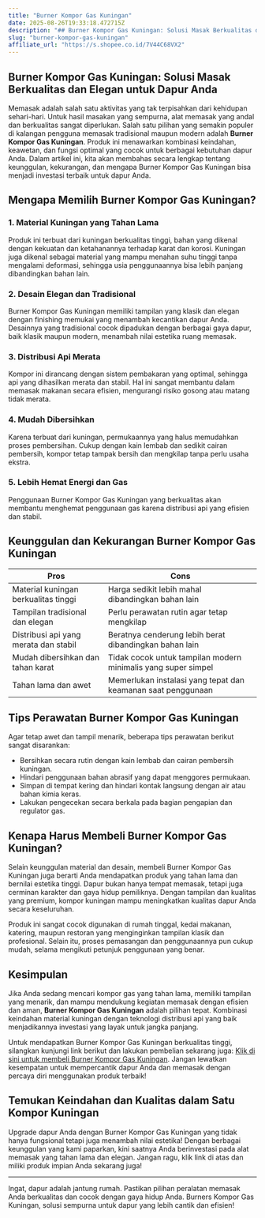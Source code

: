 ```yaml
---
title: "Burner Kompor Gas Kuningan"
date: 2025-08-26T19:33:18.472715Z
description: "## Burner Kompor Gas Kuningan: Solusi Masak Berkualitas dan Elegan untuk Dapur Anda..."
slug: "burner-kompor-gas-kuningan"
affiliate_url: "https://s.shopee.co.id/7V44C68VX2"
---
```

## Burner Kompor Gas Kuningan: Solusi Masak Berkualitas dan Elegan untuk Dapur Anda

Memasak adalah salah satu aktivitas yang tak terpisahkan dari kehidupan sehari-hari. Untuk hasil masakan yang sempurna, alat memasak yang andal dan berkualitas sangat diperlukan. Salah satu pilihan yang semakin populer di kalangan pengguna memasak tradisional maupun modern adalah **Burner Kompor Gas Kuningan**. Produk ini menawarkan kombinasi keindahan, keawetan, dan fungsi optimal yang cocok untuk berbagai kebutuhan dapur Anda. Dalam artikel ini, kita akan membahas secara lengkap tentang keunggulan, kekurangan, dan mengapa Burner Kompor Gas Kuningan bisa menjadi investasi terbaik untuk dapur Anda.

## Mengapa Memilih Burner Kompor Gas Kuningan?

### 1. Material Kuningan yang Tahan Lama
Produk ini terbuat dari kuningan berkualitas tinggi, bahan yang dikenal dengan kekuatan dan ketahanannya terhadap karat dan korosi. Kuningan juga dikenal sebagai material yang mampu menahan suhu tinggi tanpa mengalami deformasi, sehingga usia penggunaannya bisa lebih panjang dibandingkan bahan lain.

### 2. Desain Elegan dan Tradisional
Burner Kompor Gas Kuningan memiliki tampilan yang klasik dan elegan dengan finishing memukai yang menambah kecantikan dapur Anda. Desainnya yang tradisional cocok dipadukan dengan berbagai gaya dapur, baik klasik maupun modern, menambah nilai estetika ruang memasak.

### 3. Distribusi Api Merata
Kompor ini dirancang dengan sistem pembakaran yang optimal, sehingga api yang dihasilkan merata dan stabil. Hal ini sangat membantu dalam memasak makanan secara efisien, mengurangi risiko gosong atau matang tidak merata.

### 4. Mudah Dibersihkan
Karena terbuat dari kuningan, permukaannya yang halus memudahkan proses pembersihan. Cukup dengan kain lembab dan sedikit cairan pembersih, kompor tetap tampak bersih dan mengkilap tanpa perlu usaha ekstra.

### 5. Lebih Hemat Energi dan Gas
Penggunaan Burner Kompor Gas Kuningan yang berkualitas akan membantu menghemat penggunaan gas karena distribusi api yang efisien dan stabil.

## Keunggulan dan Kekurangan Burner Kompor Gas Kuningan

| **Pros** | **Cons** |
|------------|--------------|
| Material kuningan berkualitas tinggi | Harga sedikit lebih mahal dibandingkan bahan lain |
| Tampilan tradisional dan elegan | Perlu perawatan rutin agar tetap mengkilap |
| Distribusi api yang merata dan stabil | Beratnya cenderung lebih berat dibandingkan bahan lain |
| Mudah dibersihkan dan tahan karat | Tidak cocok untuk tampilan modern minimalis yang super simpel |
| Tahan lama dan awet | Memerlukan instalasi yang tepat dan keamanan saat penggunaan |

## Tips Perawatan Burner Kompor Gas Kuningan

Agar tetap awet dan tampil menarik, beberapa tips perawatan berikut sangat disarankan:
- Bersihkan secara rutin dengan kain lembab dan cairan pembersih kuningan.
- Hindari penggunaan bahan abrasif yang dapat menggores permukaan.
- Simpan di tempat kering dan hindari kontak langsung dengan air atau bahan kimia keras.
- Lakukan pengecekan secara berkala pada bagian pengapian dan regulator gas.

## Kenapa Harus Membeli Burner Kompor Gas Kuningan?

Selain keunggulan material dan desain, membeli Burner Kompor Gas Kuningan juga berarti Anda mendapatkan produk yang tahan lama dan bernilai estetika tinggi. Dapur bukan hanya tempat memasak, tetapi juga cerminan karakter dan gaya hidup pemiliknya. Dengan tampilan dan kualitas yang premium, kompor kuningan mampu meningkatkan kualitas dapur Anda secara keseluruhan.

Produk ini sangat cocok digunakan di rumah tinggal, kedai makanan, katering, maupun restoran yang menginginkan tampilan klasik dan profesional. Selain itu, proses pemasangan dan penggunaannya pun cukup mudah, selama mengikuti petunjuk penggunaan yang benar.

## Kesimpulan

Jika Anda sedang mencari kompor gas yang tahan lama, memiliki tampilan yang menarik, dan mampu mendukung kegiatan memasak dengan efisien dan aman, **Burner Kompor Gas Kuningan** adalah pilihan tepat. Kombinasi keindahan material kuningan dengan teknologi distribusi api yang baik menjadikannya investasi yang layak untuk jangka panjang.

Untuk mendapatkan Burner Kompor Gas Kuningan berkualitas tinggi, silangkan kunjungi link berikut dan lakukan pembelian sekarang juga: [Klik di sini untuk membeli Burner Kompor Gas Kuningan](https://s.shopee.co.id/7V44C68VX2). Jangan lewatkan kesempatan untuk mempercantik dapur Anda dan memasak dengan percaya diri menggunakan produk terbaik!

## Temukan Keindahan dan Kualitas dalam Satu Kompor Kuningan

Upgrade dapur Anda dengan Burner Kompor Gas Kuningan yang tidak hanya fungsional tetapi juga menambah nilai estetika! Dengan berbagai keunggulan yang kami paparkan, kini saatnya Anda berinvestasi pada alat memasak yang tahan lama dan elegan. Jangan ragu, klik link di atas dan miliki produk impian Anda sekarang juga!

---

Ingat, dapur adalah jantung rumah. Pastikan pilihan peralatan memasak Anda berkualitas dan cocok dengan gaya hidup Anda. Burners Kompor Gas Kuningan, solusi sempurna untuk dapur yang lebih cantik dan efisien!